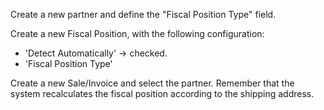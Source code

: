 Create a new partner and define the "Fiscal Position Type" field.

Create a new Fiscal Position, with the following configuration:

- 'Detect Automatically' -\> checked.
- 'Fiscal Position Type'

Create a new Sale/Invoice and select the partner. Remember that the
system recalculates the fiscal position according to the shipping
address.
